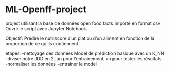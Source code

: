 # ML-Openff-project

project utilisant la base de données open food facts importé en format csv
Ouvrir le script avec Jupyter Notebook.

Objectif: Prédire le nutriscore d’un plat ou d’un aliment en fonction de la proportion de ce qu’ils contiennent.

étapes:
-nettoyage des données
Model de prédiction basique avec un K_NN
-diviser notre JDD en 2, un pour l'entrainement, un pour tester les résultats
-normaliser les données
-entraîner le model


